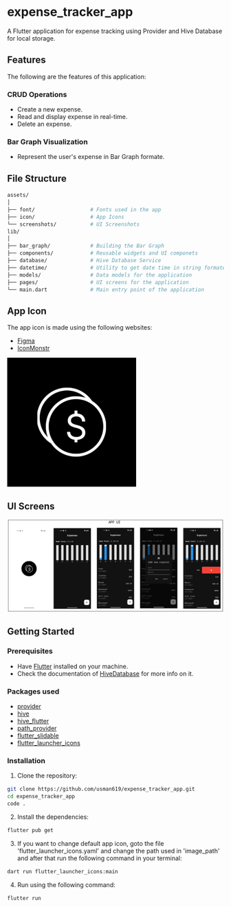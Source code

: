 # expense_tracker_app

A Flutter application for expense tracking using Provider and Hive Database for local storage.

## Features

The following are the features of this application:

### CRUD Operations

- Create a new expense.
- Read and display expense in real-time.
- Delete an expense.

### Bar Graph Visualization

- Represent the user's expense in Bar Graph formate.

## File Structure

```bash
assets/
│
├── font/                  # Fonts used in the app
├── icon/                  # App Icons
└── screenshots/           # UI Screenshots
lib/
│
├── bar_graph/             # Building the Bar Graph
├── components/            # Reusable widgets and UI componets
├── database/              # Hive Database Service
├── datetime/              # Utility to get date time in string formate
├── models/                # Data models for the application
├── pages/                 # UI screens for the application
└── main.dart              # Main entry point of the application
```
## App Icon

The app icon is made using the following websites:

- [Figma](https://www.figma.com/)
- [IconMonstr](https://iconmonstr.com/)

<img src="assets/icon/ios-app-icon.png" alt="app_icon" width="300" height="300" >

## UI Screens

<img src="assets/screenshots/expense_tracker_app_UI.png" alt="UI">

## Getting Started

### Prerequisites

- Have [Flutter](https://flutter.dev/) installed on your machine.
- Check the documentation of [HiveDatabase](https://hivedb.dev/#/) for more info on it.

### Packages used

- [provider](https://pub.dev/packages/provider)
- [hive](https://pub.dev/packages/hive)
- [hive_flutter](https://pub.dev/packages/hive_flutter)
- [path_provider](https://pub.dev/packages/path_provider)
- [flutter_slidable](https://pub.dev/packages/flutter_slidable)
- [flutter_launcher_icons](https://pub.dev/packages/flutter_launcher_icons)

### Installation

1. Clone the repository:

```bash
git clone https://github.com/usman619/expense_tracker_app.git
cd expense_tracker_app
code .
```

2. Install the dependencies:

```bash
flutter pub get
```

3. If you want to change default app icon, goto the file 'flutter_launcher_icons.yaml' and change the path used in 'image_path' and after that run the following command in your terminal:

```bash
dart run flutter_launcher_icons:main
```

4. Run using the following command:

```bash
flutter run
```
